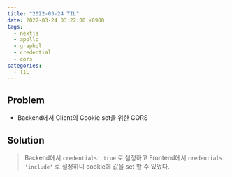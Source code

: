 ```yaml
---
title: "2022-03-24 TIL"
date: 2022-03-24 03:22:00 +0900
tags:
  - nextjs
  - apollo
  - graphql
  - credential
  - cors
categories:
  - TIL
---
```


## Problem
- Backend에서 Client의 Cookie set을 위한 CORS


## Solution
> Backend에서 `credentials: true` 로 설정하고
> Frontend에서 `credentials: 'include'` 로 설정하니 cookie에 값을 set 할 수 있었다.

